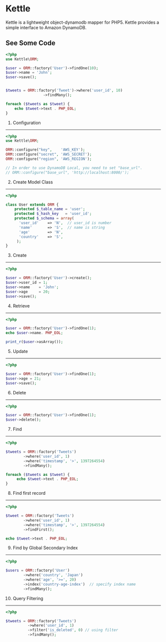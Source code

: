 Kettle
======

Kettle is a lightweight object-dynamodb mapper for PHP5.
Kettle provides a simple interface to Amazon DynamoDB.

See Some Code
-------------------

```php
<?php
use Kettle\ORM;

$user = ORM::factory('User')->findOne(10);
$user->name = 'John';
$user->save();


$tweets = ORM::factory('Tweet')->where('user_id', 10)
                 ->findMany();

foreach ($tweets as $tweet) {
    echo $tweet->text . PHP_EOL;
}

```

1. Configuration
-------------------

```php
<?php
use Kettle\ORM;

ORM::configure("key",    'AWS_KEY');
ORM::configure("secret", 'AWS_SECRET');
ORM::configure("region", 'AWS_REGION');

// In order to use DynamoDB Local, you need to set "base_url".
// ORM::configure("base_url", 'http://localhost:8000/');

```

2. Create Model Class
-------------------

```php
<?php

class User extends ORM {
    protected $_table_name = 'user';
    protected $_hash_key   = 'user_id';
    protected $_schema = array(
      'user_id'    => 'N',  // user_id is number
      'name'       => 'S',  // name is string
      'age'        => 'N',
      'country'    => 'S',
     );
}


```

3. Create
-------------------

```php
<?php

$user = ORM::factory('User')->create();
$user->user_id = 1;
$user->name    = 'John';
$user->age     = 20;
$user->save();

```

4. Retrieve
-------------------

```php
<?php

$user = ORM::factory('User')->findOne(1);
echo $user->name. PHP_EOL;

print_r($user->asArray());

```

5. Update
-------------------

```php
<?php

$user = ORM::factory('User')->findOne(1);
$user->age = 21;
$user->save();

```

6. Delete
-------------------

```php
<?php

$user = ORM::factory('User')->findOne(1);
$user->delete();

```


7. Find
-------------------

```php
<?php

$tweets = ORM::factory('Tweets')
        ->where('user_id', 1)
        ->where('timestamp', '>', 1397264554)
        ->findMany();

foreach ($tweets as $tweet) {
     echo $tweet->text . PHP_EOL;
}

```

8. Find first record
-------------------

```php
<?php

$tweet = ORM::factory('Tweets')
        ->where('user_id', 1)
        ->where('timestamp', '>', 1397264554)
        ->findFirst();

echo $tweet->text . PHP_EOL;

```


9. Find by Global Secondary Index
-------------------

```php
<?php

$users = ORM::factory('User')
        ->where('country', 'Japan')
        ->where('age', '>=', 20)
        ->index('country-age-index')  // specify index name
        ->findMany();

```


10. Query Filtering
-------------------

```php
<?php

$tweets = ORM::factory('Tweets')
          ->where('user_id', 1)
          ->filter('is_deleted', 0) // using filter
          ->findMany();

```

